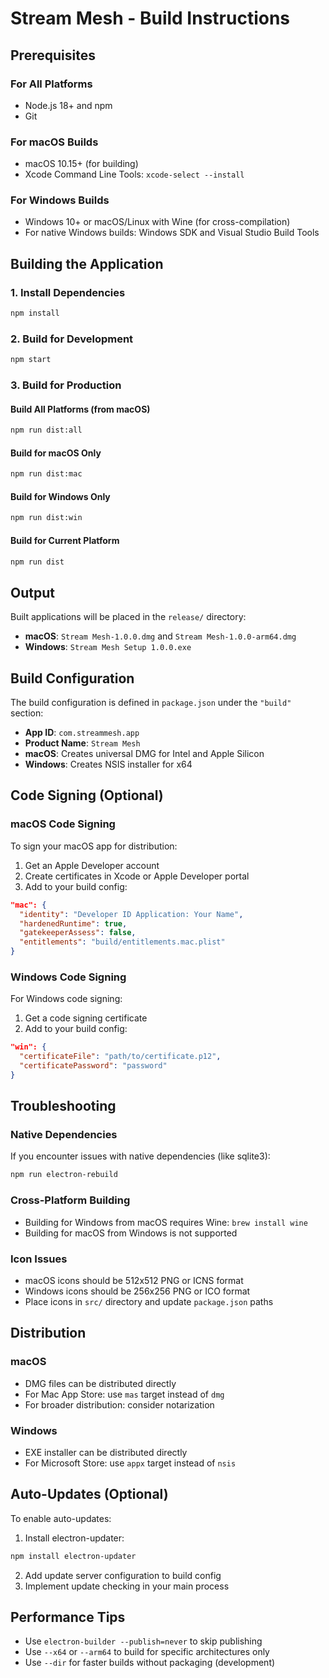 # Stream Mesh - Build Instructions

## Prerequisites

### For All Platforms
- Node.js 18+ and npm
- Git

### For macOS Builds
- macOS 10.15+ (for building)
- Xcode Command Line Tools: `xcode-select --install`

### For Windows Builds
- Windows 10+ or macOS/Linux with Wine (for cross-compilation)
- For native Windows builds: Windows SDK and Visual Studio Build Tools

## Building the Application

### 1. Install Dependencies
```bash
npm install
```

### 2. Build for Development
```bash
npm start
```

### 3. Build for Production

#### Build All Platforms (from macOS)
```bash
npm run dist:all
```

#### Build for macOS Only
```bash
npm run dist:mac
```

#### Build for Windows Only
```bash
npm run dist:win
```

#### Build for Current Platform
```bash
npm run dist
```

## Output

Built applications will be placed in the `release/` directory:

- **macOS**: `Stream Mesh-1.0.0.dmg` and `Stream Mesh-1.0.0-arm64.dmg`
- **Windows**: `Stream Mesh Setup 1.0.0.exe`

## Build Configuration

The build configuration is defined in `package.json` under the `"build"` section:

- **App ID**: `com.streammesh.app`
- **Product Name**: `Stream Mesh`
- **macOS**: Creates universal DMG for Intel and Apple Silicon
- **Windows**: Creates NSIS installer for x64

## Code Signing (Optional)

### macOS Code Signing
To sign your macOS app for distribution:

1. Get an Apple Developer account
2. Create certificates in Xcode or Apple Developer portal
3. Add to your build config:
```json
"mac": {
  "identity": "Developer ID Application: Your Name",
  "hardenedRuntime": true,
  "gatekeeperAssess": false,
  "entitlements": "build/entitlements.mac.plist"
}
```

### Windows Code Signing
For Windows code signing:

1. Get a code signing certificate
2. Add to your build config:
```json
"win": {
  "certificateFile": "path/to/certificate.p12",
  "certificatePassword": "password"
}
```

## Troubleshooting

### Native Dependencies
If you encounter issues with native dependencies (like sqlite3):
```bash
npm run electron-rebuild
```

### Cross-Platform Building
- Building for Windows from macOS requires Wine: `brew install wine`
- Building for macOS from Windows is not supported

### Icon Issues
- macOS icons should be 512x512 PNG or ICNS format
- Windows icons should be 256x256 PNG or ICO format
- Place icons in `src/` directory and update `package.json` paths

## Distribution

### macOS
- DMG files can be distributed directly
- For Mac App Store: use `mas` target instead of `dmg`
- For broader distribution: consider notarization

### Windows
- EXE installer can be distributed directly
- For Microsoft Store: use `appx` target instead of `nsis`

## Auto-Updates (Optional)

To enable auto-updates:

1. Install electron-updater:
```bash
npm install electron-updater
```

2. Add update server configuration to build config
3. Implement update checking in your main process

## Performance Tips

- Use `electron-builder --publish=never` to skip publishing
- Use `--x64` or `--arm64` to build for specific architectures only
- Use `--dir` for faster builds without packaging (development)
